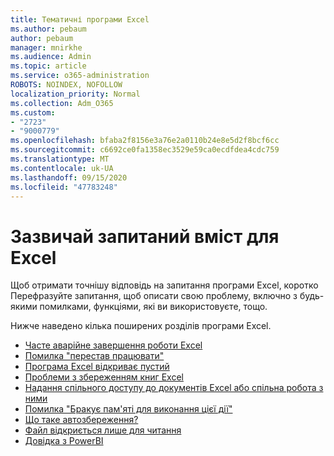 ```yaml
---
title: Тематичні програми Excel
ms.author: pebaum
author: pebaum
manager: mnirkhe
ms.audience: Admin
ms.topic: article
ms.service: o365-administration
ROBOTS: NOINDEX, NOFOLLOW
localization_priority: Normal
ms.collection: Adm_O365
ms.custom:
- "2723"
- "9000779"
ms.openlocfilehash: bfaba2f8156e3a76e2a0110b24e8e5d2f8bcf6cc
ms.sourcegitcommit: c6692ce0fa1358ec3529e59ca0ecdfdea4cdc759
ms.translationtype: MT
ms.contentlocale: uk-UA
ms.lasthandoff: 09/15/2020
ms.locfileid: "47783248"
---
```

# <a name="commonly-requested-content-for-excel"></a>Зазвичай запитаний вміст для Excel

Щоб отримати точнішу відповідь на запитання програми Excel, коротко Перефразуйте запитання, щоб описати свою проблему, включно з будь-якими помилками, функціями, які ви використовуєте, тощо. 

Нижче наведено кілька поширених розділів програми Excel.

- [Часте аварійне завершення роботи Excel](https://support.office.com/article/Excel-not-responding-hangs-freezes-or-stops-working-37E7D3C9-9E84-40BF-A805-4CA6853A1FF4)
- [Помилка "перестав працювати"](https://support.office.com/client/52bd7985-4e99-4a35-84c8-2d9b8301a2fa)
- [Програма Excel відкриває пустий](https://docs.microsoft.com/office/troubleshoot/excel/excel-opens-blank)
- [Проблеми з збереженням книг Excel](https://docs.microsoft.com/office/troubleshoot/excel/issue-when-save-excel-workbooks)
- [Надання спільного доступу до документів Excel або спільна робота з ними](https://support.office.com/article/7152aa8b-b791-414c-a3bb-3024e46fb104)
- [Помилка "Бракує пам'яті для виконання цієї дії"](https://docs.microsoft.com/office/troubleshoot/excel/available-resources-errors)
- [Що таке автозбереження?](https://support.office.com/article/6d6bd723-ebfd-4e40-b5f6-ae6e8088f7a5)
- [Файл відкриється лише для читання](https://support.office.com/article/why-did-my-file-open-read-only-3ab4b792-da50-4b38-8628-14c64e1f1d15)
- [Довідка з PowerBI](https://powerbi.microsoft.com/support/)